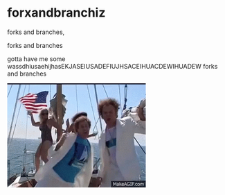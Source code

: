 # forxandbranchiz

forks and branches,

forks and branches

gotta have me some wassdhiusaehijhasEKJASEIUSADEFIUJHSACEIHUACDEWIHUADEW forks and branches

![alt text](assets/documentation/forksandbranches.gif)

